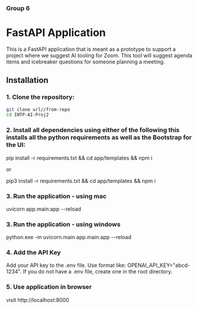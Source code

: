 ### Group 6

# FastAPI Application

This is a FastAPI application that is meant as a prototype to support a project where we suggest AI tooling for Zoom. This tool will suggest agenda items and icebreaker questions for someone planning a meeting.

## Installation

### 1. Clone the repository:

```bash
git clone url//from-repo
cd INTP-AI-Proj2

```

### 2. Install all dependencies using either of the following this installs all the python requirements as well as the Bootstrap for the UI:

pip install -r requirements.txt && cd app/templates && npm i 

or

pip3 install -r requirements.txt && cd app/templates && npm i

### 3. Run the application - using mac

uvicorn app.main:app --reload

### 3. Run the application - using windows

python.exe -m uvicorn.main app.main:app --reload

### 4. Add the API Key

Add your API key to the .env file. Use format like: OPENAI_API_KEY="abcd-1234". If you do not have a .env file, create one in the root directory. 

### 5. Use application in browser

visit http://localhost:8000
